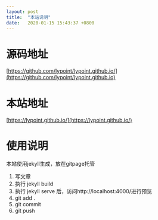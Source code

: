 ```yaml
---
layout: post
title:  "本站说明"
date:   2020-01-15 15:43:37 +0800
---
```

# 源码地址
[https://github.com/lypoint/lypoint.github.io/](https://github.com/lypoint/lypoint.github.io)
# 本站地址
[https://lypoint.github.io/](https://lypoint.github.io/)
# 使用说明
本站使用jekyll生成，放在gitpage托管
1. 写文章
2. 执行 jekyll build
3. 执行 jekyll serve 后，访问http://localhost:4000/进行预览
4. git add .
5. git commit 
6. git push